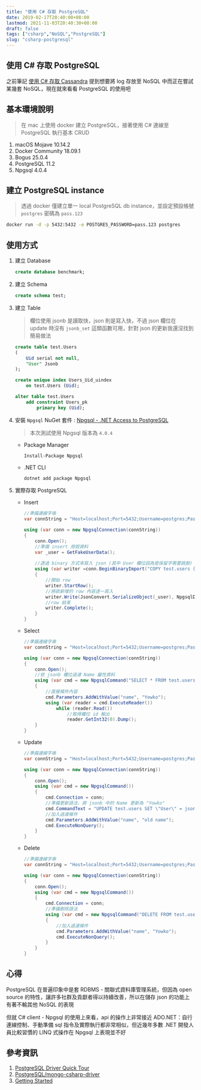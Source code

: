 ```yaml
---
title: "使用 C# 存取 PostgreSQL"
date: 2019-02-17T20:40:00+08:00
lastmod: 2021-11-03T20:40:30+08:00
draft: false
tags: ["csharp","NoSQL","PostgreSQL"]
slug: "csharp-postgresql"
---
```

## 使用 C# 存取 PostgreSQL

之前筆記 [使用 C# 存取 Cassandra](https://blog.yokwo.com/csharp-cassandra) 提到想要將 log 存放至 NoSQL 中而正在嘗試某幾套 NoSQL，現在就來看看 PostgreSQL 的使用吧

## 基本環境說明

> 在 mac 上使用 docker 建立 PostgreSQL，接著使用 C# 連線至 PostgreSQL 執行基本 CRUD

1. macOS Mojave 10.14.2
2. Docker Community 18.09.1
3. Bogus 25.0.4
4. PostgreSQL 11.2
5. Npgsql 4.0.4

## 建立 PostgreSQL instance

> 透過 docker 僅建立單一 local PostgreSQL db instance，並設定預設帳號 `postgres` 密碼為 `pass.123`

```bash
docker run -d -p 5432:5432 -e POSTGRES_PASSWORD=pass.123 postgres
```

## 使用方式

1. 建立 Database

    ```sql
    create database benchmark;
    ```

2. 建立 Schema

    ```sql
    create schema test;
    ```

3. 建立 Table

    > 欄位使用 jsonb 是讀取快，json 則是寫入快，不過 json 欄位在 update 時沒有 `jsonb_set` 這類函數可用，針對 json 的更新我還沒找到簡易做法

    ```sql
    create table test.Users
    (
        Uid serial not null,
        "User" Jsonb
    );

    create unique index Users_Uid_uindex
        on test.Users (Uid);

    alter table test.Users
        add constraint Users_pk
            primary key (Uid);
    ```

4. 安裝 `Npgsql` NuGet 套件 : [Npgsql - .NET Access to PostgreSQL](http://www.npgsql.org/)

    > 本次測試使用 Npgsql  版本為 `4.0.4`

    - Package Manager

        ```cmd
        Install-Package Npgsql
        ```

    - .NET CLI

        ```cmd
        dotnet add package Npgsql
        ```

5. 實際存取 PostgreSQL

    - Insert

        ```cs
        //準備連線字串
        var connString = "Host=localhost;Port=5432;Username=postgres;Password=pass.123;Database=benchmark";

        using (var conn = new NpgsqlConnection(connString))
        {
            conn.Open();
            //準備 insert 用假資料
            var _user = GetFakeUserData();
                
            //透過 binary 方式來寫入 json (其中 User 欄位因為是保留字需要跳脫)
            using (var writer =conn.BeginBinaryImport("COPY test.users (\"User\") FROM STDIN (FORMAT BINARY)"))
            {
                //開始 row
                writer.StartRow();
                //將欲新增的 row 內容逐一寫入
                writer.Write(JsonConvert.SerializeObject(_user), NpgsqlDbType.Jsonb);
                //row 結束
                writer.Complete();
            }
        }
        ```

    - Select

        ```cs
        //準備連線字串
        var connString = "Host=localhost;Port=5432;Username=postgres;Password=pass.123;Database=benchmark";

        using (var conn = new NpgsqlConnection(connString))
        {
            conn.Open();
            //依 jsonb 欄位過濾 Name 屬性資料
            using (var cmd = new NpgsqlCommand("SELECT * FROM test.users WHERE \"User\"->> 'Name' = @name; ", conn))
            {
                //直接條件內容
                cmd.Parameters.AddWithValue("name", "Yowko");
                using (var reader = cmd.ExecuteReader())
                    while (reader.Read())
                        //取得欄位 id 輸出
                        reader.GetInt32(0).Dump();
            }
        }
        ```

    - Update

        ```cs
        //準備連線字串
        var connString = "Host=localhost;Port=5432;Username=postgres;Password=pass.123;Database=benchmark";

        using (var conn = new NpgsqlConnection(connString))
        {
            conn.Open();
            using (var cmd = new NpgsqlCommand())
            {
                cmd.Connection = conn;
                //準備更新語法，將 jsonb 中的 Name 更新為 "Yowko"
                cmd.CommandText = "UPDATE test.users SET \"User\" = jsonb_set(\"User\",'{Name}','\"Yowko\"'::jsonb,false) WHERE \"User\"->> 'Name' = @name; ";
                //加入過濾條件
                cmd.Parameters.AddWithValue("name", "old name");
                cmd.ExecuteNonQuery();
            }
        }
        ```

    - Delete

        ```cs
        //準備連線字串
        var connString = "Host=localhost;Port=5432;Username=postgres;Password=pass.123;Database=benchmark";

        using (var conn = new NpgsqlConnection(connString))
        {
            conn.Open();
            using (var cmd = new NpgsqlCommand())
            {
                cmd.Connection = conn;
                //準備刪除語法
                using (var cmd = new NpgsqlCommand("DELETE FROM test.users WHERE \"User\"->> 'Name' = @name; ", conn))
                {
                    //加入過濾條件
                    cmd.Parameters.AddWithValue("name", "Yowko");
                    cmd.ExecuteNonQuery();
                }
            }
        }
        ```

## 心得

PostgreSQL 在普遍印象中是套 RDBMS - 關聯式資料庫管理系統，但因為 open source 的特性，讓許多社群及貢獻者得以持續改善，所以在儲存 json 的功能上有著不輸其他 NoSQL 的表現

但就 C# client - Npgsql 的使用上來看，api 的操作上非常接近 ADO.NET：自行連線控制、手動準備 sql 指令及實際執行都非常相似，但近幾年多數 .NET 開發人員比較習慣的 LINQ 式操作在 Npgsql 上表現並不好

## 參考資訊

1. [PostgreSQL Driver Quick Tour](http://PostgreSQL.github.io/mongo-csharp-driver/2.7/getting_started/quick_tour/)
2. [PostgreSQL/mongo-csharp-driver](https://github.com/PostgreSQL/mongo-csharp-driver)
3. [Getting Started](https://www.npgsql.org/doc/index.html)
